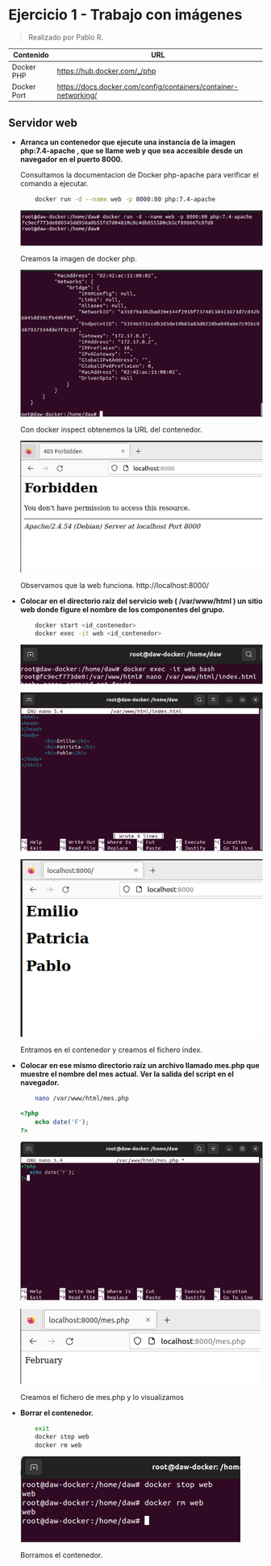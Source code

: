 # Ejercicio 1 - Trabajo con imágenes
> Realizado por Pablo R.

| Contenido | URL |
| -- | --|
| Docker PHP | https://hub.docker.com/_/php |
| Docker Port | https://docs.docker.com/config/containers/container-networking/ |

## Servidor web
- **Arranca un contenedor que ejecute una instancia de la imagen php:7.4-apache , que se
llame web y que sea accesible desde un navegador en el puerto 8000.**

    Consultamos la documentacion de Docker php-apache para verificar el comando a ejecutar.

    ```sh
        docker run -d --name web -p 8000:80 php:7.4-apache
    ```

    ![](./assets/Punto1.PNG)

    Creamos la imagen de docker php.

    ![](./assets/inpect.PNG)
    
    Con docker inspect obtenemos la URL del contenedor.

    ![](./assets/webfunciona.PNG)
    
    Observamos que la web funciona. http://localhost:8000/


- **Colocar en el directorio raíz del servicio web ( /var/www/html ) un sitio web donde figure el nombre de los componentes del grupo.**

    ```sh
        docker start <id_contenedor>
        docker exec -it web <id_contenedor>
    ```

    ![](./assets/index.PNG)

    ![](./assets/indexcreate.PNG)

    ![](./assets/webindex.PNG)

    Entramos en el contenedor y creamos el fichero index.

- **Colocar en ese mismo directorio raíz un archivo llamado mes.php que muestre el nombre del mes actual. Ver la salida del script en el navegador.**

    ```sh
        nano /var/www/html/mes.php
    ```

    ```php
    <?php
        echo date('F');
    ?>
    ```

    ![](./assets/mes.PNG)

    ![](./assets/mesphpview.PNG)

    Creamos el fichero de mes.php y lo visualizamos

- **Borrar el contenedor.**

    ```sh
        exit
        docker stop web
        docker rm web
    ```

    ![](./assets/borramos.PNG)
    
    Borramos el contenedor.
